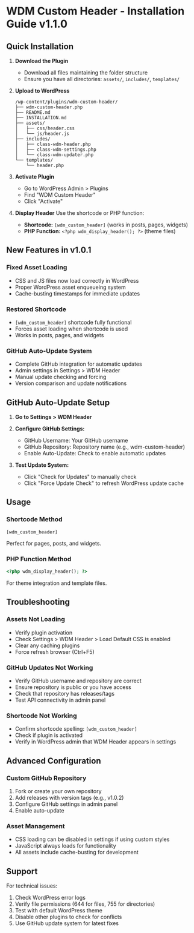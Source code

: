 # WDM Custom Header - Installation Guide v1.1.0

## Quick Installation

1. **Download the Plugin**
   - Download all files maintaining the folder structure
   - Ensure you have all directories: `assets/`, `includes/`, `templates/`

2. **Upload to WordPress**
   ```
   /wp-content/plugins/wdm-custom-header/
   ├── wdm-custom-header.php
   ├── README.md
   ├── INSTALLATION.md
   ├── assets/
   │   ├── css/header.css
   │   └── js/header.js
   ├── includes/
   │   ├── class-wdm-header.php
   │   ├── class-wdm-settings.php
   │   └── class-wdm-updater.php
   └── templates/
       └── header.php
   ```

3. **Activate Plugin**
   - Go to WordPress Admin > Plugins
   - Find "WDM Custom Header"
   - Click "Activate"

4. **Display Header**
   Use the shortcode or PHP function:
   - **Shortcode:** `[wdm_custom_header]` (works in posts, pages, widgets)
   - **PHP Function:** `<?php wdm_display_header(); ?>` (theme files)

## New Features in v1.0.1

### Fixed Asset Loading
- CSS and JS files now load correctly in WordPress
- Proper WordPress asset enqueueing system
- Cache-busting timestamps for immediate updates

### Restored Shortcode
- `[wdm_custom_header]` shortcode fully functional
- Forces asset loading when shortcode is used
- Works in posts, pages, and widgets

### GitHub Auto-Update System
- Complete GitHub integration for automatic updates
- Admin settings in Settings > WDM Header
- Manual update checking and forcing
- Version comparison and update notifications

## GitHub Auto-Update Setup

1. **Go to Settings > WDM Header**
2. **Configure GitHub Settings:**
   - GitHub Username: Your GitHub username
   - GitHub Repository: Repository name (e.g., wdm-custom-header)
   - Enable Auto-Update: Check to enable automatic updates

3. **Test Update System:**
   - Click "Check for Updates" to manually check
   - Click "Force Update Check" to refresh WordPress update cache

## Usage

### Shortcode Method
```
[wdm_custom_header]
```
Perfect for pages, posts, and widgets.

### PHP Function Method
```php
<?php wdm_display_header(); ?>
```
For theme integration and template files.

## Troubleshooting

### Assets Not Loading
- Verify plugin activation
- Check Settings > WDM Header > Load Default CSS is enabled
- Clear any caching plugins
- Force refresh browser (Ctrl+F5)

### GitHub Updates Not Working
- Verify GitHub username and repository are correct
- Ensure repository is public or you have access
- Check that repository has releases/tags
- Test API connectivity in admin panel

### Shortcode Not Working
- Confirm shortcode spelling: `[wdm_custom_header]`
- Check if plugin is activated
- Verify in WordPress admin that WDM Header appears in settings

## Advanced Configuration

### Custom GitHub Repository
1. Fork or create your own repository
2. Add releases with version tags (e.g., v1.0.2)
3. Configure GitHub settings in admin panel
4. Enable auto-update

### Asset Management
- CSS loading can be disabled in settings if using custom styles
- JavaScript always loads for functionality
- All assets include cache-busting for development

## Support

For technical issues:
1. Check WordPress error logs
2. Verify file permissions (644 for files, 755 for directories)
3. Test with default WordPress theme
4. Disable other plugins to check for conflicts
5. Use GitHub update system for latest fixes